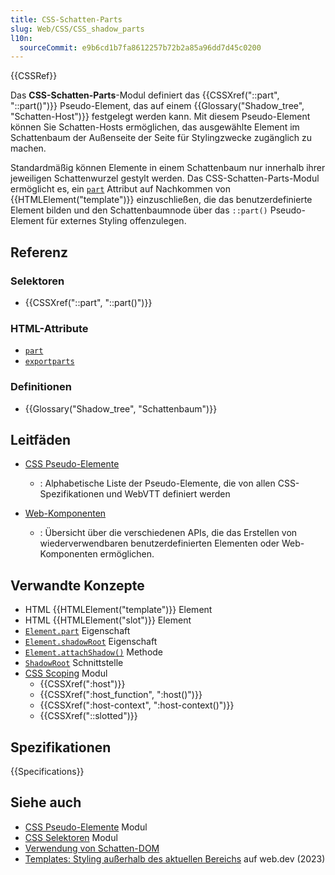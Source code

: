 ```yaml
---
title: CSS-Schatten-Parts
slug: Web/CSS/CSS_shadow_parts
l10n:
  sourceCommit: e9b6cd1b7fa8612257b72b2a85a96dd7d45c0200
---
```


{{CSSRef}}

Das **CSS-Schatten-Parts**-Modul definiert das {{CSSXref("::part", "::part()")}} Pseudo-Element, das auf einem {{Glossary("Shadow_tree", "Schatten-Host")}} festgelegt werden kann. Mit diesem Pseudo-Element können Sie Schatten-Hosts ermöglichen, das ausgewählte Element im Schattenbaum der Außenseite der Seite für Stylingzwecke zugänglich zu machen.

Standardmäßig können Elemente in einem Schattenbaum nur innerhalb ihrer jeweiligen Schattenwurzel gestylt werden. Das CSS-Schatten-Parts-Modul ermöglicht es, ein [`part`](/de/docs/Web/HTML/Reference/Global_attributes/part) Attribut auf Nachkommen von {{HTMLElement("template")}} einzuschließen, die das benutzerdefinierte Element bilden und den Schattenbaumnode über das `::part()` Pseudo-Element für externes Styling offenzulegen.

## Referenz

### Selektoren

- {{CSSXref("::part", "::part()")}}

### HTML-Attribute

- [`part`](/de/docs/Web/HTML/Reference/Global_attributes/part)
- [`exportparts`](/de/docs/Web/HTML/Reference/Global_attributes/exportparts)

### Definitionen

- {{Glossary("Shadow_tree", "Schattenbaum")}}

## Leitfäden

- [CSS Pseudo-Elemente](/de/docs/Web/CSS/Pseudo-elements)

  - : Alphabetische Liste der Pseudo-Elemente, die von allen CSS-Spezifikationen und WebVTT definiert werden

- [Web-Komponenten](/de/docs/Web/API/Web_components)

  - : Übersicht über die verschiedenen APIs, die das Erstellen von wiederverwendbaren benutzerdefinierten Elementen oder Web-Komponenten ermöglichen.

## Verwandte Konzepte

- HTML {{HTMLElement("template")}} Element
- HTML {{HTMLElement("slot")}} Element
- [`Element.part`](/de/docs/Web/API/Element/part) Eigenschaft
- [`Element.shadowRoot`](/de/docs/Web/API/Element/shadowRoot) Eigenschaft
- [`Element.attachShadow()`](/de/docs/Web/API/Element/attachShadow) Methode
- [`ShadowRoot`](/de/docs/Web/API/ShadowRoot) Schnittstelle
- [CSS Scoping](/de/docs/Web/CSS/CSS_scoping) Modul
  - {{CSSXref(":host")}}
  - {{CSSXref(":host_function", ":host()")}}
  - {{CSSXref(":host-context", ":host-context()")}}
  - {{CSSXref("::slotted")}}

## Spezifikationen

{{Specifications}}

## Siehe auch

- [CSS Pseudo-Elemente](/de/docs/Web/CSS/CSS_pseudo-elements) Modul
- [CSS Selektoren](/de/docs/Web/CSS/CSS_selectors) Modul
- [Verwendung von Schatten-DOM](/de/docs/Web/API/Web_components/Using_shadow_DOM)
- [Templates: Styling außerhalb des aktuellen Bereichs](https://web.dev/learn/html/template/#styling_outside_of_the_current_scope) auf web.dev (2023)
